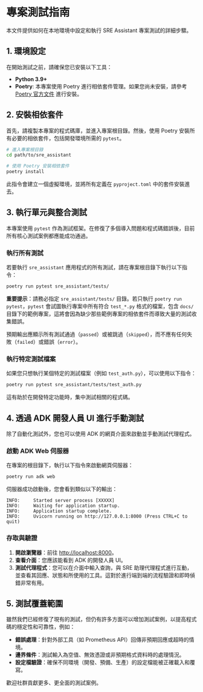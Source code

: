 # 專案測試指南

本文件提供如何在本地環境中設定和執行 SRE Assistant 專案測試的詳細步驟。

## 1. 環境設定

在開始測試之前，請確保您已安裝以下工具：

- **Python 3.9+**
- **Poetry**: 本專案使用 Poetry 進行相依套件管理。如果您尚未安裝，請參考 [Poetry 官方文件](https://python-poetry.org/docs/#installation) 進行安裝。

## 2. 安裝相依套件

首先，請複製本專案的程式碼庫，並進入專案根目錄。然後，使用 Poetry 安裝所有必要的相依套件，包括開發環境所需的 `pytest`。

```bash
# 進入專案根目錄
cd path/to/sre_assistant

# 使用 Poetry 安裝相依套件
poetry install
```

此指令會建立一個虛擬環境，並將所有定義在 `pyproject.toml` 中的套件安裝進去。

## 3. 執行單元與整合測試

本專案使用 `pytest` 作為測試框架。在修復了多個導入問題和程式碼錯誤後，目前所有核心測試案例都應能成功通過。

### 執行所有測試

若要執行 `sre_assistant` 應用程式的所有測試，請在專案根目錄下執行以下指令：

```bash
poetry run pytest sre_assistant/tests/
```

**重要提示**：請務必指定 `sre_assistant/tests/` 目錄。若只執行 `poetry run pytest`，`pytest` 會試圖執行專案中所有符合 `test_*.py` 格式的檔案，包含 `docs/` 目錄下的範例專案，這將會因為缺少那些範例專案的相依套件而導致大量的測試收集錯誤。

預期輸出應顯示所有測試通過（`passed`）或被跳過（`skipped`），而不應有任何失敗（`failed`）或錯誤（`error`）。

### 執行特定測試檔案

如果您只想執行某個特定的測試檔案（例如 `test_auth.py`），可以使用以下指令：

```bash
poetry run pytest sre_assistant/tests/test_auth.py
```

這有助於在開發特定功能時，集中測試相關的程式碼。

## 4. 透過 ADK 開發人員 UI 進行手動測試

除了自動化測試外，您也可以使用 ADK 的網頁介面來啟動並手動測試代理程式。

### 啟動 ADK Web 伺服器

在專案的根目錄下，執行以下指令來啟動網頁伺服器：

```bash
poetry run adk web
```

伺服器成功啟動後，您會看到類似以下的輸出：

```
INFO:     Started server process [XXXXX]
INFO:     Waiting for application startup.
INFO:     Application startup complete.
INFO:     Uvicorn running on http://127.0.0.1:8000 (Press CTRL+C to quit)
```

### 存取與驗證

1.  **開啟瀏覽器**：前往 <http://localhost:8000>。
2.  **查看介面**：您應該能看到 ADK 的開發人員 UI。
3.  **測試代理程式**：您可以在介面中輸入查詢，與 SRE 助理代理程式進行互動，並查看其回應、狀態和所使用的工具。這對於進行端到端的流程驗證和即時偵錯非常有用。

## 5. 測試覆蓋範圍

雖然我們已經修復了現有的測試，但仍有許多方面可以增加測試案例，以提高程式碼的穩定性和可靠性，例如：

- **錯誤處理**：針對外部工具（如 Prometheus API）回傳非預期回應或超時的情境。
- **邊界條件**：測試輸入為空值、無效憑證或非預期格式資料時的處理情況。
- **設定檔驗證**：確保不同環境（開發、預備、生產）的設定檔能被正確載入和覆寫。

歡迎社群貢獻更多、更全面的測試案例。
